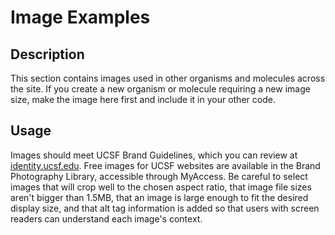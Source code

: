 # Image Examples

## Description
This section contains images used in other organisms and molecules across the site. If you create a new organism or molecule requiring a new image size, make the image here first and include it in your other code.

## Usage
Images should meet UCSF Brand Guidelines, which you can review at <a href="https://identity.ucsf.edu" target="_blank">identity.ucsf.edu</a>. Free images for UCSF websites are available in the Brand Photography Library, accessible through MyAccess. Be careful to select images that will crop well to the chosen aspect ratio, that image file sizes aren't bigger than 1.5MB, that an image is large enough to fit the desired display size, and that alt tag information is added so that users with screen readers can understand each image's context.
